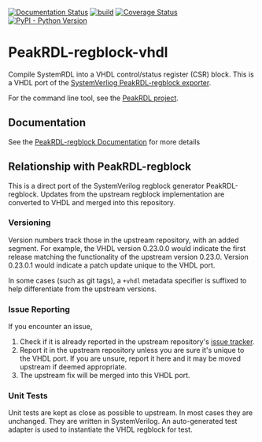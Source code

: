 [![Documentation Status](https://readthedocs.org/projects/peakrdl-regblock/badge/?version=latest)](http://peakrdl-regblock.readthedocs.io)
[![build](https://github.com/SystemRDL/PeakRDL-regblock-vhdl/workflows/build/badge.svg)](https://github.com/SystemRDL/PeakRDL-regblock-vhdl/actions?query=workflow%3Abuild+branch%3Amain)
[![Coverage Status](https://coveralls.io/repos/github/SystemRDL/PeakRDL-regblock-vhdl/badge.svg?branch=main)](https://coveralls.io/github/SystemRDL/PeakRDL-regblock-vhdl?branch=main)
[![PyPI - Python Version](https://img.shields.io/pypi/pyversions/peakrdl-regblock-vhdl.svg)](https://pypi.org/project/peakrdl-regblock-vhdl)

# PeakRDL-regblock-vhdl
Compile SystemRDL into a VHDL control/status register (CSR) block. This is a VHDL port of the [SystemVerliog PeakRDL-regblock exporter](https://github.com/SystemRDL/PeakRDL-regblock).

For the command line tool, see the [PeakRDL project](https://peakrdl.readthedocs.io).

## Documentation
See the [PeakRDL-regblock Documentation](http://peakrdl-regblock.readthedocs.io) for more details

## Relationship with PeakRDL-regblock
This is a direct port of the SystemVerilog regblock generator PeakRDL-regblock. Updates from the upstream regblock implementation are converted to VHDL and merged into this repository.

### Versioning

Version numbers track those in the upstream repository, with an added segment. For example, the VHDL version 0.23.0.0 would indicate the first release matching the functionality of the upstream version 0.23.0. Version 0.23.0.1 would indicate a patch update unique to the VHDL port.

In some cases (such as git tags), a `+vhdl` metadata specifier is suffixed to help differentiate from the upstream versions.

### Issue Reporting

If you encounter an issue,
1. Check if it is already reported in the upstream repository's [issue tracker](https://github.com/SystemRDL/PeakRDL-regblock/issues).
2. Report it in the upstream repository unless you are sure it's unique to the VHDL port. If you are unsure, report it here and it may be moved upstream if deemed appropriate.
3. The upstream fix will be merged into this VHDL port.

### Unit Tests

Unit tests are kept as close as possible to upstream. In most cases they are unchanged. They are written in SystemVerilog. An auto-generated test adapter is used to instantiate the VHDL regblock for test.
